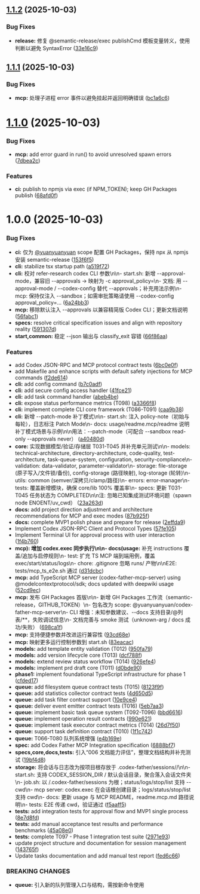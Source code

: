 ## [1.1.2](https://github.com/yuanyuanyuan/codex-father/compare/mcp-v1.1.1...mcp-v1.1.2) (2025-10-03)


### Bug Fixes

* **release:** 修复 @semantic-release/exec publishCmd 模板变量转义，使用  判断以避免 SyntaxError ([33e16c9](https://github.com/yuanyuanyuan/codex-father/commit/33e16c93448e19f2d26cbeff894a24f03b8070e8))

## [1.1.1](https://github.com/yuanyuanyuan/codex-father/compare/mcp-v1.1.0...mcp-v1.1.1) (2025-10-03)


### Bug Fixes

* **mcp:** 处理子进程 error 事件以避免挂起并返回明确错误 ([bc1a6c6](https://github.com/yuanyuanyuan/codex-father/commit/bc1a6c6cc147ed2f84e5d62ec0b7cc5b6e6533c1))

# [1.1.0](https://github.com/yuanyuanyuan/codex-father/compare/mcp-v1.0.0...mcp-v1.1.0) (2025-10-03)


### Bug Fixes

* **mcp:** add error guard in run() to avoid unresolved spawn errors ([7dbea2c](https://github.com/yuanyuanyuan/codex-father/commit/7dbea2cbe3375d16b282accd13e93d7f13d852e5))


### Features

* **ci:** publish to npmjs via exec (if NPM_TOKEN); keep GH Packages publish ([68afd0f](https://github.com/yuanyuanyuan/codex-father/commit/68afd0ff3b8f659142a54ff46c29a8d5ade5d21f))

# 1.0.0 (2025-10-03)


### Bug Fixes

* **ci:** 仅为 [@yuanyuanyuan](https://github.com/yuanyuanyuan) scope 配置 GH Packages，保持 npx 从 npmjs 安装 semantic-release ([153f6f5](https://github.com/yuanyuanyuan/codex-father/commit/153f6f5b3af58692620e393912fe479d12d1310d))
* **cli:** stabilize tsx startup path ([a519f72](https://github.com/yuanyuanyuan/codex-father/commit/a519f7260e2dcaf18781ca1977e884166dd320b4))
* **cli:** 校对 refer-research codex CLI 参数\n\n- start.sh: 新增 --approval-mode，兼容旧 --approvals → 映射为 -c approval_policy=<policy>\n- 文档: 用 --approval-mode / --codex-config 替代 --approvals；补充用法示例\n- mcp: 保持仅注入 --sandbox；如需审批策略请使用 --codex-config approval_policy=... ([6a24bb3](https://github.com/yuanyuanyuan/codex-father/commit/6a24bb39c1e60cc7e2ef388ef5599c8ce41c58da))
* **mcp:** 移除默认注入 --approvals 以兼容精简版 Codex CLI；更新文档说明 ([56fabc1](https://github.com/yuanyuanyuan/codex-father/commit/56fabc1125951c8a178e7c6ba68ee083b07cd977))
* **specs:** resolve critical specification issues and align with repository reality ([591307d](https://github.com/yuanyuanyuan/codex-father/commit/591307d0aee77ccecfac7fc5d3cc7a7ce74297e2))
* **start,common:** 稳定 --json 输出与 classify_exit 容错 ([66f86aa](https://github.com/yuanyuanyuan/codex-father/commit/66f86aa1034a784babd00f3584ff86d3024fd694))


### Features

* add Codex JSON-RPC and MCP protocol contract tests ([6bc0e0f](https://github.com/yuanyuanyuan/codex-father/commit/6bc0e0fc9348e0ad40607339c25a8c679bef25ad))
* add Makefile and enhance scripts with default safety injections for MCP commands ([f2de614](https://github.com/yuanyuanyuan/codex-father/commit/f2de614f9e987a8dc8aae32bf0f0bb3651b872a6))
* **cli:** add config command ([b7c0adf](https://github.com/yuanyuanyuan/codex-father/commit/b7c0adf7f41555cd5df8b1bebb32f3459c05259d))
* **cli:** add secure config access handler ([41fce21](https://github.com/yuanyuanyuan/codex-father/commit/41fce212ff5f344f7988c68f593b79066ad64149))
* **cli:** add task command handler ([abeb4be](https://github.com/yuanyuanyuan/codex-father/commit/abeb4be9c97178dfb6cbe321382dcd021d786b65))
* **cli:** expose status performance metrics (T098) ([a3366f8](https://github.com/yuanyuanyuan/codex-father/commit/a3366f80f294083f8975ea8314a8b4760d9eb68f))
* **cli:** implement complete CLI core framework (T086-T091) ([caa9b38](https://github.com/yuanyuanyuan/codex-father/commit/caa9b38258ad0d7d8383eb2a0bf8d9dd0995f762))
* **cli:** 新增 --patch-mode 补丁模式\n\n- start.sh: 注入 policy-note（初始与每轮），日志标注 Patch Mode\n- docs: usage/readme.mcp/readme 说明补丁模式场景与示例\n\n用法：--patch-mode（可配合 --sandbox read-only --approvals never） ([a40480d](https://github.com/yuanyuanyuan/codex-father/commit/a40480df573145fd5990ce53b2bbca80c3f2e423))
* **core:** 实现数据模型/验证/存储层 T031-T045 并补充单元测试\n\n- models: technical-architecture, directory-architecture, code-quality, test-architecture, task-queue-system, configuration, security-compliance\n- validation: data-validator, parameter-validator\n- storage: file-storage (原子写入/文件锁/备份), config-storage (路径映射), log-storage (轮转)\n- utils: common (semver/深拷贝/clamp/路径)\n- errors: error-manager\n- tests: 覆盖新增模块，确保 core/lib 100% 覆盖率\n- specs: 更新 T031-T045 任务状态为 COMPLETED\n\n注: 忽略已知集成测试环境问题（spawn node ENOENT/uv_cwd） ([23a263d](https://github.com/yuanyuanyuan/codex-father/commit/23a263ddba93d80b8b9a4cb73aad03e10dca912b))
* **docs:** add project direction adjustment and architecture recommendations for MCP and exec modes ([87b925f](https://github.com/yuanyuanyuan/codex-father/commit/87b925f1671baa71812857aeb8e3c48b324ccb31))
* **docs:** complete MVP1 polish phase and prepare for release ([2effda9](https://github.com/yuanyuanyuan/codex-father/commit/2effda9de8573a4db47889b9944c82f364d4ba8d))
* Implement Codex JSON-RPC Client and Protocol Types ([57fe105](https://github.com/yuanyuanyuan/codex-father/commit/57fe105fc829980f7a262583de63c94bf1da22bf))
* Implement Terminal UI for approval process with user interaction ([1f4b760](https://github.com/yuanyuanyuan/codex-father/commit/1f4b760cf6283420181f77c776399c8753f7677d))
* **mcp): 增加 codex.exec 同步执行\n\n- docs(usage:** 补充 instructions 覆盖/追加与启停规则\n- test: 扩充 TS MCP 端到端用例，覆盖 exec/start/status/logs\n- chore: .gitignore 忽略 runs/ 产物\n\nE2E: tests/mcp_ts_e2e.sh 通过 ([d31dcbc](https://github.com/yuanyuanyuan/codex-father/commit/d31dcbc944b61a1d6ea97ea05458fe78eab6ff21))
* **mcp:** add TypeScript MCP server (codex-father-mcp-server) using @modelcontextprotocol/sdk; docs updated with deepwiki usage ([52cd9ec](https://github.com/yuanyuanyuan/codex-father/commit/52cd9ec04277a6f38a46722e1a0c7aa7ecb4ad5c))
* **mcp:** 发布 GH Packages 首版\n\n- 新增 GH Packages 工作流（semantic-release，GITHUB_TOKEN）\n- 包名改为 scope: @yuanyuanyuan/codex-father-mcp-server\n- CLI 增强：未知参数建议、--docs 支持目录/@列表/**，失败调试信息\n- 文档完善与 smoke 测试（unknown-arg / docs 成功/失败） ([698ca1f](https://github.com/yuanyuanyuan/codex-father/commit/698ca1f6f503c166e73882a31e493ad273807c58))
* **mcp:** 支持便捷参数并改进运行兼容性 ([93cd68e](https://github.com/yuanyuanyuan/codex-father/commit/93cd68e061606c6728da1856fa4ad57f134fa9ef))
* **mcp:** 映射更多运行控制参数到 start.sh ([83eacac](https://github.com/yuanyuanyuan/codex-father/commit/83eacaca826b948020a286831b9931174cb14fa3))
* **models:** add template entity validation (T012) ([950fa79](https://github.com/yuanyuanyuan/codex-father/commit/950fa797de53f9f0f512d9b0d844b4e153b9ebda))
* **models:** add version lifecycle core (T013) ([dcf788f](https://github.com/yuanyuanyuan/codex-father/commit/dcf788f8f8957cede9be5ce3fc4db5be34ebe02a))
* **models:** extend review status workflow (T014) ([926efe4](https://github.com/yuanyuanyuan/codex-father/commit/926efe40634b9274c300dbbf1f4cf94c2d3d039c))
* **models:** implement prd draft core (T011) ([d0bde90](https://github.com/yuanyuanyuan/codex-father/commit/d0bde90070e54e9438f0b2495912547fa9ff3b78))
* **phase1:** implement foundational TypeScript infrastructure for phase 1 ([cfded17](https://github.com/yuanyuanyuan/codex-father/commit/cfded17e8b902650d92a00095a2181bb2bbff1cb))
* **queue:** add filesystem queue contract tests (T015) ([8123f9f](https://github.com/yuanyuanyuan/codex-father/commit/8123f9fc155ace2eb0eac65831b855ce4c933ede))
* **queue:** add statistics collector contract tests ([4d650d5](https://github.com/yuanyuanyuan/codex-father/commit/4d650d5b2fbeb2896c2af793a954de1e29f08304))
* **queue:** add task filter contract support ([10e9ce4](https://github.com/yuanyuanyuan/codex-father/commit/10e9ce4469eda01e43e57122078cc9761dc38271))
* **queue:** deliver event emitter contract tests (T016) ([5eb7aa3](https://github.com/yuanyuanyuan/codex-father/commit/5eb7aa39e59cd78d11eeb03e315ef0f267476b58))
* **queue:** implement basic task queue system (T092-T096) ([bbd6616](https://github.com/yuanyuanyuan/codex-father/commit/bbd6616266962b1081e351538dea1151d03fb84f))
* **queue:** implement operation result contracts ([990e621](https://github.com/yuanyuanyuan/codex-father/commit/990e621385a27da07a4cd358686ef3bdb8823923))
* **queue:** implement task executor contract metrics (T014) ([26d7f50](https://github.com/yuanyuanyuan/codex-father/commit/26d7f50e49d248a29a57c63cf8a0db7802d87568))
* **queue:** support task definition contract (T010) ([1f1c742](https://github.com/yuanyuanyuan/codex-father/commit/1f1c742cbe46bd3408c8175ed27f7392b673c952))
* **queue:** T066-T080 队列系统增强 ([e4b169e](https://github.com/yuanyuanyuan/codex-father/commit/e4b169e702fb679f189da3196581992b6e324a7e))
* **spec:** add Codex Father MCP Integration specification ([6888bf7](https://github.com/yuanyuanyuan/codex-father/commit/6888bf73064cdc01b96166ff384e9d9bc03df16f))
* **specs,core,docs,tests:** 引入“006 文档能力评估”，整理文档结构并补充测试 ([19bf4d8](https://github.com/yuanyuanyuan/codex-father/commit/19bf4d81a629d78537feebd3c7566828c1566d52))
* **storage:** 将会话与日志改为按项目根存放于 .codex-father/sessions/<job-id>/\n\n- start.sh: 支持 CODEX_SESSION_DIR / 默认会话目录，聚合落入会话文件夹\n- job.sh: 以 <cwd>/.codex-father/sessions 为根；status/logs/stop/list 支持 --cwd\n- mcp server: codex.exec 在会话根创建目录；logs/status/stop/list 支持 cwd\n- docs: 更新 usage 与 MCP README，readme.mcp.md 路径说明\n- tests: E2E 传递 cwd，验证通过 ([f5aaff5](https://github.com/yuanyuanyuan/codex-father/commit/f5aaff5c88ce83deaba5842d98e449c606e861ab))
* **tests:** add integration tests for approval flow and MVP1 single process ([8e7d8fd](https://github.com/yuanyuanyuan/codex-father/commit/8e7d8fdddcfce21aa1bbed43ebd5c531f66d6ee0))
* **tests:** add manual acceptance test results and performance benchmarks ([45a08e0](https://github.com/yuanyuanyuan/codex-father/commit/45a08e0aa8f706a705145c2f6a09a24ac900d5df))
* **tests:** complete T097 - Phase 1 integration test suite ([2971e93](https://github.com/yuanyuanyuan/codex-father/commit/2971e93abc961590472444c12279aa2e62215314))
* update project structure and documentation for session management ([143765f](https://github.com/yuanyuanyuan/codex-father/commit/143765fc9bb7d842bad02080384dfa1a91dc342f))
* Update tasks documentation and add manual test report ([fed6c66](https://github.com/yuanyuanyuan/codex-father/commit/fed6c661fb5e901b8e6028ad76e3de0a0fda1ecf))


### BREAKING CHANGES

* **queue:** 引入新的队列管理入口与结构，需按新命令使用
